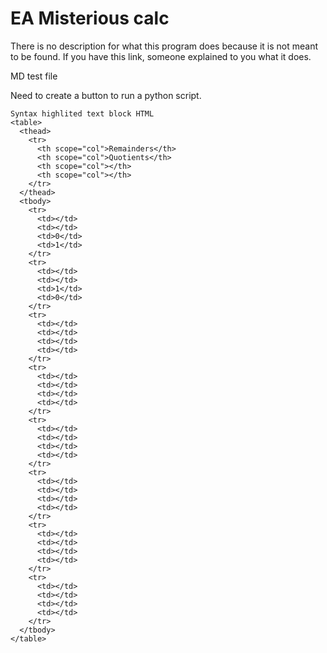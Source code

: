 # EA Misterious calc

There is no description for what this program does because it is not meant to be found.
If you have this link, someone explained to you what it does.

MD test file

Need to create a button to run a python script.

```
Syntax highlited text block HTML
<table>
  <thead>
    <tr>
      <th scope="col">Remainders</th>
      <th scope="col">Quotients</th>
      <th scope="col"></th>
      <th scope="col"></th>
    </tr>
  </thead>
  <tbody>
    <tr>
      <td></td>
      <td></td>
      <td>0</td>
      <td>1</td>
    </tr>
    <tr>
      <td></td>
      <td></td>
      <td>1</td>
      <td>0</td>
    </tr>
    <tr>
      <td></td>
      <td></td>
      <td></td>
      <td></td>
    </tr>
    <tr>
      <td></td>
      <td></td>
      <td></td>
      <td></td>
    </tr>
    <tr>
      <td></td>
      <td></td>
      <td></td>
      <td></td>
    </tr>
    <tr>
      <td></td>
      <td></td>
      <td></td>
      <td></td>
    </tr>
    <tr>
      <td></td>
      <td></td>
      <td></td>
      <td></td>
    </tr>
    <tr>
      <td></td>
      <td></td>
      <td></td>
      <td></td>
    </tr>
  </tbody>
</table>

```
